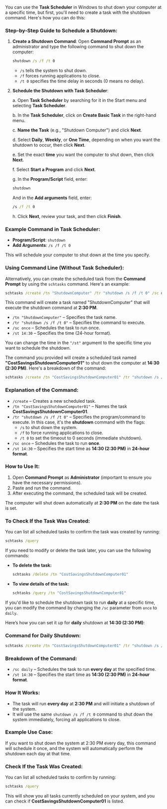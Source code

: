 You can use the **Task Scheduler** in Windows to shut down your computer at a specific time, but first, you'll need to create a task with the shutdown command. Here's how you can do this:

### Step-by-Step Guide to Schedule a Shutdown:

1. **Create a Shutdown Command**:
   Open **Command Prompt** as an administrator and type the following command to shut down the computer:
   ```cmd
   shutdown /s /f /t 0
   ```
   - `/s` tells the system to shut down.
   - `/f` forces running applications to close.
   - `/t 0` specifies the time delay in seconds (0 means no delay).

2. **Schedule the Shutdown with Task Scheduler**:

   a. Open **Task Scheduler** by searching for it in the Start menu and selecting **Task Scheduler**.

   b. In the **Task Scheduler**, click on **Create Basic Task** in the right-hand menu.

   c. **Name the Task** (e.g., "Shutdown Computer") and click **Next**.

   d. Select **Daily**, **Weekly**, or **One Time**, depending on when you want the shutdown to occur, then click **Next**.

   e. Set the exact **time** you want the computer to shut down, then click **Next**.

   f. Select **Start a Program** and click **Next**.

   g. In the **Program/Script** field, enter:
      ```cmd
      shutdown
      ```

      And in the **Add arguments** field, enter:
      ```cmd
      /s /f /t 0
      ```

   h. Click **Next**, review your task, and then click **Finish**.

### Example Command in Task Scheduler:
- **Program/Script**: `shutdown`
- **Add Arguments**: `/s /f /t 0`

This will schedule your computer to shut down at the time you specify.

### Using Command Line (Without Task Scheduler):
Alternatively, you can create the scheduled task from the **Command Prompt** by using the `schtasks` command. Here's an example:

```cmd
schtasks /create /tn "ShutdownComputer" /tr "shutdown /s /f /t 0" /sc once /st 14:30
```

This command will create a task named "ShutdownComputer" that will execute the shutdown command at **2:30 PM**.

- `/tn "ShutdownComputer"` – Specifies the task name.
- `/tr "shutdown /s /f /t 0"` – Specifies the command to execute.
- `/sc once` – Schedules the task to run once.
- `/st 14:30` – Specifies the time (24-hour format).

You can change the time in the `"/st"` argument to the specific time you want to schedule the shutdown.

The command you provided will create a scheduled task named **"CostSavingsShutdownComputer01"** to shut down the computer at **14:30 (2:30 PM)**. Here's a breakdown of the command:

```cmd
schtasks /create /tn "CostSavingsShutdownComputer01" /tr "shutdown /s /f /t 0" /sc once /st 14:30
```

### Explanation of the Command:
- `/create` – Creates a new scheduled task.
- `/tn "CostSavingsShutdownComputer01"` – Names the task **CostSavingsShutdownComputer01**.
- `/tr "shutdown /s /f /t 0"` – Specifies the program/command to execute. In this case, it's the **shutdown** command with the flags:
  - `/s` to shut down the system.
  - `/f` to force running applications to close.
  - `/t 0` to set the timeout to 0 seconds (immediate shutdown).
- `/sc once` – Schedules the task to run **once**.
- `/st 14:30` – Specifies the start time as **14:30 (2:30 PM)** in **24-hour format**.

### How to Use It:
1. Open **Command Prompt** as **Administrator** (important to ensure you have the necessary permissions).
2. Paste and run the command.
3. After executing the command, the scheduled task will be created.

The computer will shut down automatically at **2:30 PM** on the date the task is set.

### To Check If the Task Was Created:
You can list all scheduled tasks to confirm the task was created by running:

```cmd
schtasks /query
```

If you need to modify or delete the task later, you can use the following commands:

- **To delete the task:**
  ```cmd
  schtasks /delete /tn "CostSavingsShutdownComputer01"
  ```

- **To view details of the task:**
  ```cmd
  schtasks /query /tn "CostSavingsShutdownComputer01"
  ```
If you'd like to schedule the shutdown task to run **daily** at a specific time, you can modify the command by changing the `/sc` parameter from `once` to `daily`. 

Here’s how you can set it up for **daily** shutdown at **14:30 (2:30 PM)**:

### Command for Daily Shutdown:

```cmd
schtasks /create /tn "CostSavingsShutdownComputer01" /tr "shutdown /s /f /t 0" /sc daily /st 14:30
```

### Breakdown of the Command:
- `/sc daily` – Schedules the task to run **every day** at the specified time.
- `/st 14:30` – Specifies the start time as **14:30 (2:30 PM)** in **24-hour format**.

### How It Works:
- The task will run **every day** at **2:30 PM** and will initiate a shutdown of the system.
- It will use the same `shutdown /s /f /t 0` command to shut down the system immediately, forcing all applications to close.

### Example Use Case:
If you want to shut down the system at 2:30 PM every day, this command will schedule it once, and the system will automatically perform the shutdown each day at that time.

### Check If the Task Was Created:
You can list all scheduled tasks to confirm by running:

```cmd
schtasks /query
```

This will show you all tasks currently scheduled on your system, and you can check if **CostSavingsShutdownComputer01** is listed.
